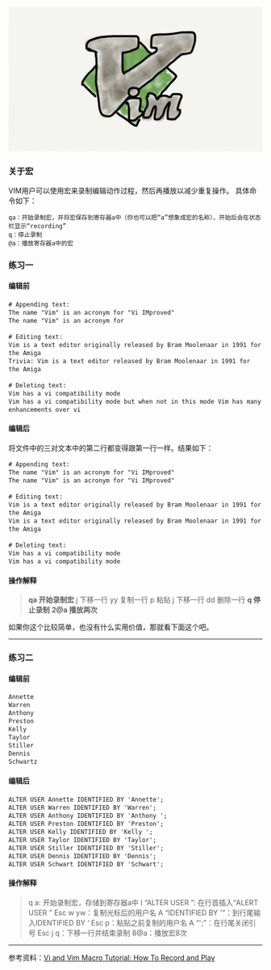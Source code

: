 ![Vim Logo](/_image/2014-05-11/14-54-46.jpg)

### 关于宏
VIM用户可以使用宏来录制编辑动作过程，然后再播放以减少重复操作。
具体命令如下：

    qa：开始录制宏，并将宏保存到寄存器a中（你也可以把“a”想象成宏的名称），开始后会在状态栏显示“recording”
    q：停止录制
    @a：播放寄存器a中的宏

### 练习一
#### 编辑前
```
# Appending text:
The name "Vim" is an acronym for "Vi IMproved"
The name "Vim" is an acronym for

# Editing text:
Vim is a text editor originally released by Bram Moolenaar in 1991 for the Amiga
Trivia: Vim is a text editor released by Bram Moolenaar in 1991 for the Amiga

# Deleting text:
Vim has a vi compatibility mode
Vim has a vi compatibility mode but when not in this mode Vim has many enhancements over vi
```
#### 编辑后

将文件中的三对文本中的第二行都变得跟第一行一样。结果如下：
```
# Appending text:
The name "Vim" is an acronym for "Vi IMproved"
The name "Vim" is an acronym for "Vi IMproved"

# Editing text:
Vim is a text editor originally released by Bram Moolenaar in 1991 for the Amiga
Vim is a text editor originally released by Bram Moolenaar in 1991 for the Amiga

# Deleting text:
Vim has a vi compatibility mode
Vim has a vi compatibility mode
```
#### 操作解释
>**qa 开始录制宏**
j 下移一行
yy 复制一行
p 粘贴
j 下移一行
dd 删除一行
**q 停止录制**
**2@a 播放两次**

如果你这个比较简单，也没有什么实用价值，那就看下面这个吧。

---
### 练习二
#### 编辑前
```
Annette
Warren
Anthony
Preston
Kelly
Taylor
Stiller
Dennis
Schwartz
```
#### 编辑后
```
ALTER USER Annette IDENTIFIED BY 'Annette';
ALTER USER Warren IDENTIFIED BY 'Warren';
ALTER USER Anthony IDENTIFIED BY 'Anthony ';
ALTER USER Preston IDENTIFIED BY 'Preston';
ALTER USER Kelly IDENTIFIED BY 'Kelly ';
ALTER USER Taylor IDENTIFIED BY 'Taylor';
ALTER USER Stiller IDENTIFIED BY 'Stiller';
ALTER USER Dennis IDENTIFIED BY 'Dennis';
ALTER USER Schwart IDENTIFIED BY 'Schwart';
```
#### 操作解释
>q a: 开始录制宏，存储到寄存器a中
I “ALTER USER ”: 在行首插入“ALERT USER ”
Esc w yw：复制光标后的用户名
A “IDENTIFIED BY '”：到行尾输入IDENTIFIED BY ‘
Esc p：粘贴之前复制的用户名
A “';”：在行尾关闭引号
Esc j q：下移一行并结束录制
8@a：播放宏8次

---
参考资料：[Vi and Vim Macro Tutorial: How To Record and Play](http://www.thegeekstuff.com/2009/01/vi-and-vim-macro-tutorial-how-to-record-and-play/)
